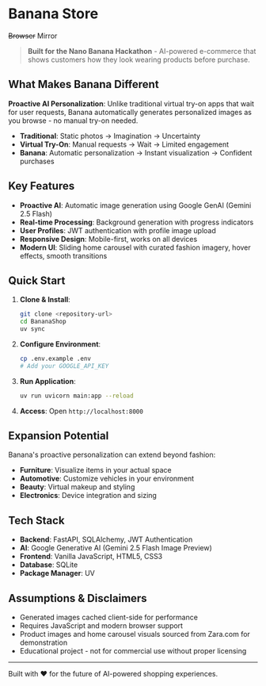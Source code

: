 # Banana Store
~~Browser~~ Mirror


> **Built for the Nano Banana Hackathon** - AI-powered e-commerce that shows customers how they look wearing products before purchase.

## What Makes Banana Different

**Proactive AI Personalization**: Unlike traditional virtual try-on apps that wait for user requests, Banana automatically generates personalized images as you browse - no manual try-on needed.

- **Traditional**: Static photos → Imagination → Uncertainty
- **Virtual Try-On**: Manual requests → Wait → Limited engagement  
- **Banana**: Automatic personalization → Instant visualization → Confident purchases

## Key Features

- **Proactive AI**: Automatic image generation using Google GenAI (Gemini 2.5 Flash)
- **Real-time Processing**: Background generation with progress indicators
- **User Profiles**: JWT authentication with profile image upload
- **Responsive Design**: Mobile-first, works on all devices
- **Modern UI**: Sliding home carousel with curated fashion imagery, hover effects, smooth transitions

## Quick Start

1. **Clone & Install**:
   ```bash
   git clone <repository-url>
   cd BananaShop
   uv sync
   ```

2. **Configure Environment**:
   ```bash
   cp .env.example .env
   # Add your GOOGLE_API_KEY
   ```

3. **Run Application**:
   ```bash
   uv run uvicorn main:app --reload
   ```

4. **Access**: Open `http://localhost:8000`

## Expansion Potential

Banana's proactive personalization can extend beyond fashion:
- **Furniture**: Visualize items in your actual space
- **Automotive**: Customize vehicles in your environment  
- **Beauty**: Virtual makeup and styling
- **Electronics**: Device integration and sizing

## Tech Stack

- **Backend**: FastAPI, SQLAlchemy, JWT Authentication
- **AI**: Google Generative AI (Gemini 2.5 Flash Image Preview)
- **Frontend**: Vanilla JavaScript, HTML5, CSS3
- **Database**: SQLite
- **Package Manager**: UV

## Assumptions & Disclaimers

- Generated images cached client-side for performance
- Requires JavaScript and modern browser support
- Product images and home carousel visuals sourced from Zara.com for demonstration
- Educational project - not for commercial use without proper licensing

---

Built with ❤️ for the future of AI-powered shopping experiences.
